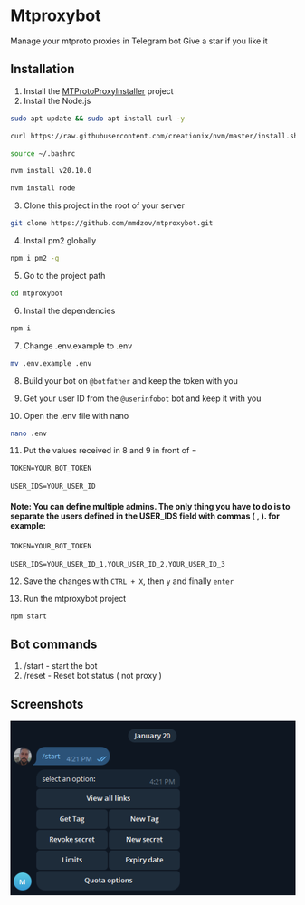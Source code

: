# Mtproxybot

Manage your mtproto proxies in Telegram bot
Give a star if you like it 

## Installation
1. Install the [MTProtoProxyInstaller](https://github.com/HirbodBehnam/MTProtoProxyInstaller) project
2. Install the Node.js
```bash
sudo apt update && sudo apt install curl -y
```
```bash
curl https://raw.githubusercontent.com/creationix/nvm/master/install.sh | bash 
```
```bash
source ~/.bashrc  
```
```bash
nvm install v20.10.0  
```
```bash
nvm install node 
```
3. Clone this project in the root of your server
```bash
git clone https://github.com/mmdzov/mtproxybot.git
```
4. Install pm2 globally
```bash
npm i pm2 -g
```
5. Go to the project path
```bash
cd mtproxybot
```
6. Install the dependencies
```bash
npm i
```
7. Change .env.example to .env
```bash
mv .env.example .env
```
8. Build your bot on `@botfather` and keep the token with you

9. Get your user ID from the `@userinfobot` bot and keep it with you

10. Open the .env file with nano
```bash
nano .env
```
11. Put the values ​​received in 8 and 9 in front of =
```
TOKEN=YOUR_BOT_TOKEN

USER_IDS=YOUR_USER_ID
```
#### Note: You can define multiple admins. The only thing you have to do is to separate the users defined in the USER_IDS field with commas ( , ). for example: 

```
TOKEN=YOUR_BOT_TOKEN

USER_IDS=YOUR_USER_ID_1,YOUR_USER_ID_2,YOUR_USER_ID_3
```

12. Save the changes with `CTRL + X`, then `y` and finally `enter`

13. Run the mtproxybot project
```bash
npm start
```



## Bot commands

1. /start - start the bot
2. /reset - Reset bot status ( not proxy )

## Screenshots
![Image can't load](https://github.com/mmdzov/mtproxybot/blob/main/screenshot.png)
